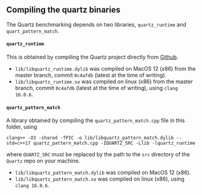 ## Compiling the quartz binaries

The Quartz benchmarking depends on two libraries, `quartz_runtime` and `quart_pattern_match`.

#### `quartz_runtime`
This is obtained by compiling the Quartz project directly from [Github](https://github.com/quantum-compiler/quartz.git).

- `lib/libquartz_runtime.dylib` was compiled on MacOS 12 (x86) from the master branch, commit `0c4afdb` (latest at the time of writing).
- `lib/libquartz_runtime.so` was compiled on linux (x86) from the master branch, commit `0c4afdb` (latest at the time of writing), using `clang 16.0.6`.

#### `quartz_pattern_match`
A library obtained by compiling the `quartz_pattern_match.cpp` file in this folder, using
```
clang++ -O3 -shared -fPIC -o lib/libquartz_pattern_match.dylib --std=c++17 quartz_pattern_match.cpp -IQUARTZ_SRC -Llib -lquartz_runtime
```
where `QUARTZ_SRC` must be replaced by the path to the `src` directory
of the `Quartz` repo on your machine.

- `lib/libquartz_pattern_match.dylib` was compiled on MacOS 12 (x86).
- `lib/libquartz_pattern_match.so` was compiled on linux (x86), using `clang 16.0.6`.